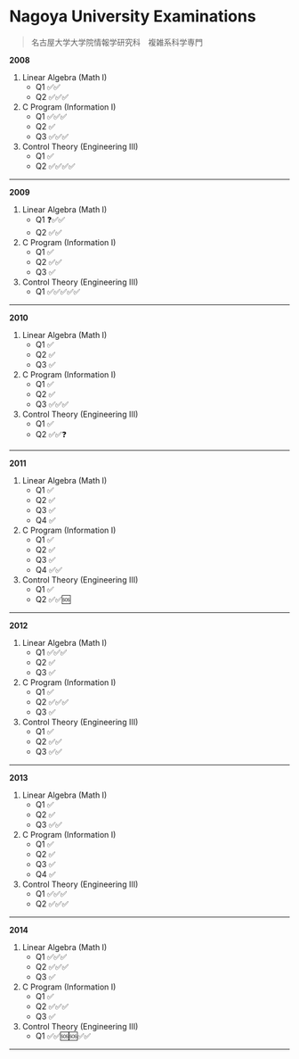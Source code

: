 # Nagoya University Examinations
> 名古屋大学大学院情報学研究科　複雑系科学専門

**2008**

1. Linear Algebra (Math I)
   - Q1 ✅✅
   - Q2 ✅✅✅
2. C Program (Information I)
   - Q1 ✅✅✅
   - Q2 ✅
   - Q3 ✅✅✅
3. Control Theory (Engineering III)
   - Q1 ✅
   - Q2 ✅✅✅✅
---

**2009**

1. Linear Algebra (Math I)
   - Q1 ❓✅✅
   - Q2 ✅✅
2. C Program (Information I)
   - Q1 ✅
   - Q2 ✅✅
   - Q3 ✅
3. Control Theory (Engineering III)
   - Q1 ✅✅✅✅✅
---

**2010**

1. Linear Algebra (Math I)
   - Q1 ✅
   - Q2 ✅
   - Q3 ✅
2. C Program (Information I)
   - Q1 ✅
   - Q2 ✅
   - Q3 ✅✅✅
3. Control Theory (Engineering III)
   - Q1 ✅
   - Q2 ✅✅❓
---

**2011**

1. Linear Algebra (Math I)
   - Q1 ✅
   - Q2 ✅
   - Q3 ✅
   - Q4 ✅
2. C Program (Information I)
   - Q1 ✅
   - Q2 ✅
   - Q3 ✅
   - Q4 ✅✅
3. Control Theory (Engineering III)
   - Q1 ✅
   - Q2 ✅✅🆘
---

**2012**

1. Linear Algebra (Math I)
   - Q1 ✅✅✅
   - Q2 ✅
   - Q3 ✅
2. C Program (Information I)
   - Q1 ✅
   - Q2 ✅✅✅
   - Q3 ✅
3. Control Theory (Engineering III)
   - Q1 ✅
   - Q2 ✅✅
   - Q3 ✅✅
---

**2013**

1. Linear Algebra (Math I)
   - Q1 ✅
   - Q2 ✅
   - Q3 ✅✅
2. C Program (Information I)
   - Q1 ✅
   - Q2 ✅
   - Q3 ✅
   - Q4 ✅
3. Control Theory (Engineering III)
   - Q1 ✅✅✅
   - Q2 ✅✅✅
---

**2014**

1. Linear Algebra (Math I)
   - Q1 ✅✅✅
   - Q2 ✅✅✅
   - Q3 ✅
2. C Program (Information I)
   - Q1 ✅
   - Q2 ✅✅✅
   - Q3 ✅
3. Control Theory (Engineering III)
   - Q1 ✅✅🆘🆘✅✅
---